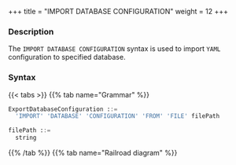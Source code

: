+++
title = "IMPORT DATABASE CONFIGURATION"
weight = 12
+++

### Description

The `IMPORT DATABASE CONFIGURATION` syntax is used to import `YAML` configuration to specified database.

### Syntax

{{< tabs >}}
{{% tab name="Grammar" %}}
```sql
ExportDatabaseConfiguration ::=
  'IMPORT' 'DATABASE' 'CONFIGURATION' 'FROM' 'FILE' filePath

filePath ::=
  string
```
{{% /tab %}}
{{% tab name="Railroad diagram" %}}
<iframe frameborder="0" name="diagram" id="diagram" width="100%" height="100%"></iframe>
{{% /tab %}}
{{< /tabs >}}

### Supplement

- When `databaseName` is not specified, the default is the currently used `DATABASE`. If `DATABASE` is not used, `No database selected` will be prompted.

- The `IMPORT DATABASE CONFIGURATION` syntax only supports import operations on empty database.

### Example

- Import the configuration in `YAML` into the specified database

```sql
IMPORT DATABASE CONFIGURATION FROM FILE "/xxx/config_sharding_db.yaml";
```

- Import the configuration in `YAML` into the current database

```sql
IMPORT DATABASE CONFIGURATION FROM FILE "/xxx/config_sharding_db.yaml";
```

### Reserved word

`IMPORT`, `DATABASE`, `CONFIGURATION`, `FROM`, `FILE`

### Related links

- [Reserved word](/en/user-manual/shardingsphere-proxy/distsql/syntax/reserved-word/)
